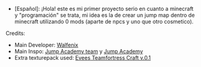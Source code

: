 - [Español]: 
¡Hola! este es mi primer proyecto serio en cuanto a minecraft y "programación" se trata, mi idea es la de crear un jump map dentro de minecraft utilizando 0 mods (aparte de npcs y uno que otro cosmetico).

Credits:
- Main Developer: [Walfenix](https://www.youtube.com/@Walfenix)
- Main Inspo: [Jump Academy team](https://jumpacademy.tf/members) y [Jump Academy](https://jumpacademy.tf/)
- Extra texturepack used: [Evees Teamfortress Craft v.0.1](https://modrinth.com/resourcepack/evees-teamfortress-craft)
